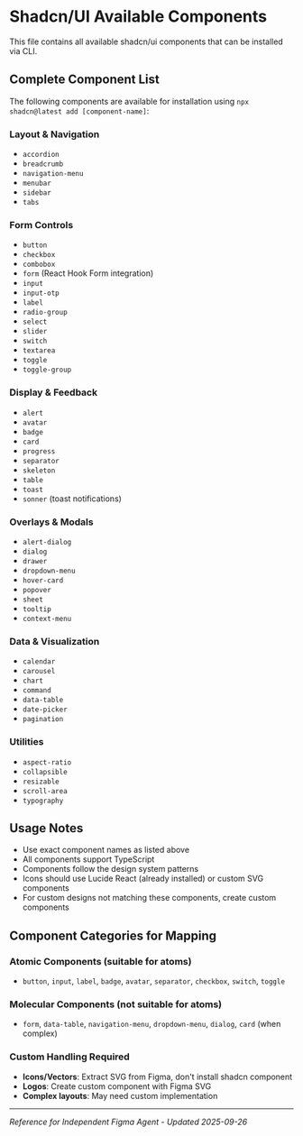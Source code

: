 # Shadcn/UI Available Components

This file contains all available shadcn/ui components that can be installed via CLI.

## Complete Component List

The following components are available for installation using `npx shadcn@latest add [component-name]`:

### Layout & Navigation
- `accordion`
- `breadcrumb`
- `navigation-menu`
- `menubar`
- `sidebar`
- `tabs`

### Form Controls
- `button`
- `checkbox`
- `combobox`
- `form` (React Hook Form integration)
- `input`
- `input-otp`
- `label`
- `radio-group`
- `select`
- `slider`
- `switch`
- `textarea`
- `toggle`
- `toggle-group`

### Display & Feedback
- `alert`
- `avatar`
- `badge`
- `card`
- `progress`
- `separator`
- `skeleton`
- `table`
- `toast`
- `sonner` (toast notifications)

### Overlays & Modals
- `alert-dialog`
- `dialog`
- `drawer`
- `dropdown-menu`
- `hover-card`
- `popover`
- `sheet`
- `tooltip`
- `context-menu`

### Data & Visualization
- `calendar`
- `carousel`
- `chart`
- `command`
- `data-table`
- `date-picker`
- `pagination`

### Utilities
- `aspect-ratio`
- `collapsible`
- `resizable`
- `scroll-area`
- `typography`

## Usage Notes

- Use exact component names as listed above
- All components support TypeScript
- Components follow the design system patterns
- Icons should use Lucide React (already installed) or custom SVG components
- For custom designs not matching these components, create custom components

## Component Categories for Mapping

### Atomic Components (suitable for atoms)
- `button`, `input`, `label`, `badge`, `avatar`, `separator`, `checkbox`, `switch`, `toggle`

### Molecular Components (not suitable for atoms)
- `form`, `data-table`, `navigation-menu`, `dropdown-menu`, `dialog`, `card` (when complex)

### Custom Handling Required
- **Icons/Vectors**: Extract SVG from Figma, don't install shadcn component
- **Logos**: Create custom component with Figma SVG
- **Complex layouts**: May need custom implementation

---
*Reference for Independent Figma Agent - Updated 2025-09-26*